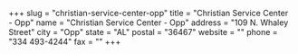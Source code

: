 +++
slug = "christian-service-center-opp"
title = "Christian Service Center - Opp"
name = "Christian Service Center - Opp"
address = "109 N. Whaley Street"
city = "Opp"
state = "AL"
postal = "36467"
website = ""
phone = "334 493-4244"
fax = ""
+++
